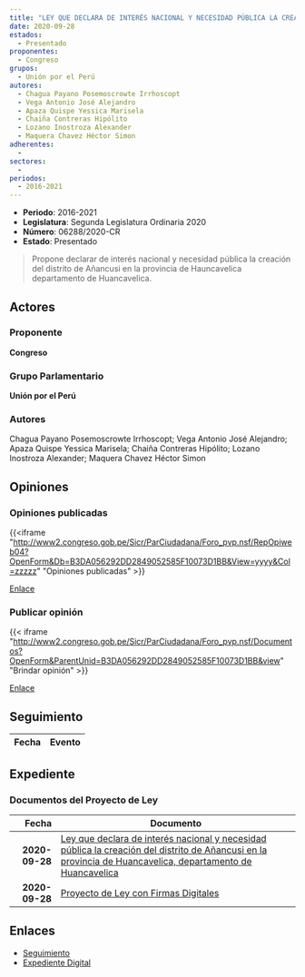 ```yaml
---
title: "LEY QUE DECLARA DE INTERÉS NACIONAL Y NECESIDAD PÚBLICA LA CREACIÓN DEL DISTRITO DE AÑANCUSI EN LA PROVINCIA DE HUANCAVELICA, DEPARTAMENTO DE HUANCAVELICA"
date: 2020-09-28
estados: 
  - Presentado
proponentes: 
  - Congreso
grupos: 
  - Unión por el Perú
autores: 
  - Chagua Payano Posemoscrowte Irrhoscopt
  - Vega Antonio José Alejandro
  - Apaza Quispe Yessica Marisela
  - Chaiña Contreras Hipólito
  - Lozano Inostroza Alexander
  - Maquera Chavez Héctor Simon
adherentes: 
  - 
sectores: 
  - 
periodos: 
  - 2016-2021
---
```


- **Periodo**: 2016-2021
- **Legislatura**: Segunda Legislatura Ordinaria 2020
- **Número**: 06288/2020-CR
- **Estado**: Presentado

> Propone declarar de interés nacional y necesidad pública la creación del distrito de Añancusi en la provincia de Hauncavelica departamento de Huancavelica.


## Actores

### Proponente

**Congreso**

### Grupo Parlamentario

**Unión por el Perú**

### Autores

Chagua Payano Posemoscrowte Irrhoscopt; Vega Antonio José Alejandro; Apaza Quispe Yessica Marisela; Chaiña Contreras Hipólito; Lozano Inostroza Alexander; Maquera Chavez Héctor Simon


## Opiniones

### Opiniones publicadas

{{<iframe "http://www2.congreso.gob.pe/Sicr/ParCiudadana/Foro_pvp.nsf/RepOpiweb04?OpenForm&Db=B3DA056292DD2849052585F10073D1BB&View=yyyy&Col=zzzzz" "Opiniones publicadas" >}}

[Enlace](http://www2.congreso.gob.pe/Sicr/ParCiudadana/Foro_pvp.nsf/RepOpiweb04?OpenForm&Db=B3DA056292DD2849052585F10073D1BB&View=yyyy&Col=zzzzz)
### Publicar opinión

{{< iframe "http://www2.congreso.gob.pe/Sicr/ParCiudadana/Foro_pvp.nsf/Documentos?OpenForm&ParentUnid=B3DA056292DD2849052585F10073D1BB&view" "Brindar opinión" >}}

[Enlace](http://www2.congreso.gob.pe/Sicr/ParCiudadana/Foro_pvp.nsf/Documentos?OpenForm&ParentUnid=B3DA056292DD2849052585F10073D1BB&view)

## Seguimiento

| Fecha | Evento |
|------:|--------|


## Expediente


### Documentos del Proyecto de Ley

| Fecha | Documento |
|------:|--------|
| **2020-09-28** | [Ley que declara de interés nacional y necesidad pública la creación del distrito de Añancusi en la provincia de Huancavelica, departamento de Huancavelica](http://www.leyes.congreso.gob.pe/Documentos/2016_2021/Proyectos_de_Ley_y_de_Resoluciones_Legislativas/PL06288-20200928.pdf) |
| **2020-09-28** | [Proyecto de Ley con Firmas Digitales](http://www.leyes.congreso.gob.pe/Documentos/2016_2021/Proyectos_de_Ley_y_de_Resoluciones_Legislativas/Proyectos_Firmas_digitales/PL06288.pdf) |

## Enlaces 

- [Seguimiento](http://www2.congreso.gob.pe/Sicr/TraDocEstProc/CLProLey2016.nsf/f7fff46988ca05b1052578e100829cc7/ea55ce9cbf7e3d47052585f2001e24ec?OpenDocument)
- [Expediente Digital](http://www2.congreso.gob.pe/Sicr/TraDocEstProc/CLProLey2016.nsf/f7fff46988ca05b1052578e100829cc7/ea55ce9cbf7e3d47052585f2001e24ec?OpenDocument&Click=05257FB7005EB655.eb71d0cf91d8294e05256cdf006b5706/$Body/0.1C6C)
